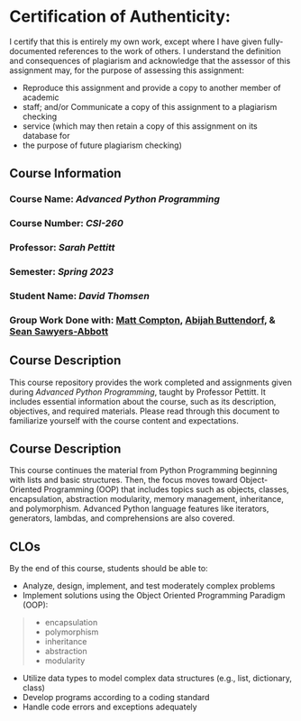 # Certification of Authenticity:
I certify that this is entirely my own work, except where I have given
fully-documented references to the work of others. I understand the definition
and consequences of plagiarism and acknowledge that the assessor of this
assignment may, for the purpose of assessing this assignment:
- Reproduce this assignment and provide a copy to another member of academic
- staff; and/or Communicate a copy of this assignment to a plagiarism checking
- service (which may then retain a copy of this assignment on its database for
- the purpose of future plagiarism checking)

## Course Information

### Course Name: _Advanced Python Programming_
### Course Number: _CSI-260_
### Professor: _Sarah Pettitt_
### Semester: _Spring 2023_
### Student Name: _David Thomsen_
### Group Work Done with: [Matt Compton](https://github.com/SomethingGeneric), [Abijah Buttendorf](https://github.com/T20A026), & [Sean Sawyers-Abbott](https://github.com/SeanSawyers)

## Course Description

This course repository provides the work completed and assignments given during _Advanced Python Programming_, taught by Professor Pettitt. It includes essential information about the course, such as its description, objectives, and required materials. Please read through this document to familiarize yourself with the course content and expectations.

## Course Description

This course continues the material from Python Programming beginning with lists and basic
structures. Then, the focus moves toward Object-Oriented Programming (OOP) that includes topics
such as objects, classes, encapsulation, abstraction modularity, memory management, inheritance,
and polymorphism. Advanced Python language features like iterators, generators, lambdas, and
comprehensions are also covered.


## CLOs

By the end of this course, students should be able to:

- Analyze, design, implement, and test moderately complex problems
- Implement solutions using the Object Oriented Programming Paradigm (OOP):
> - encapsulation
> - polymorphism
> - inheritance
> - abstraction
> - modularity
- Utilize data types to model complex data structures (e.g., list, dictionary, class)
- Develop programs according to a coding standard
- Handle code errors and exceptions adequately
